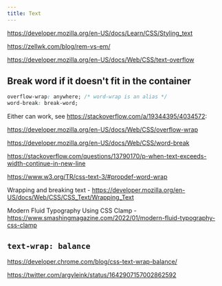 ```yaml
---
title: Text
---
```


https://developer.mozilla.org/en-US/docs/Learn/CSS/Styling_text

https://zellwk.com/blog/rem-vs-em/

https://developer.mozilla.org/en-US/docs/Web/CSS/text-overflow

## Break word if it doesn't fit in the container

```css
overflow-wrap: anywhere; /* word-wrap is an alias */
word-break: break-word;
```

Either can work, see https://stackoverflow.com/a/19344395/4034572:

https://developer.mozilla.org/en-US/docs/Web/CSS/overflow-wrap

https://developer.mozilla.org/en-US/docs/Web/CSS/word-break

https://stackoverflow.com/questions/13790170/p-when-text-exceeds-width-continue-in-new-line

https://www.w3.org/TR/css-text-3/#propdef-word-wrap

Wrapping and breaking text - https://developer.mozilla.org/en-US/docs/Web/CSS/CSS_Text/Wrapping_Text

Modern Fluid Typography Using CSS Clamp - https://www.smashingmagazine.com/2022/01/modern-fluid-typography-css-clamp

## `text-wrap: balance`

https://developer.chrome.com/blog/css-text-wrap-balance/

https://twitter.com/argyleink/status/1642907157002862592

